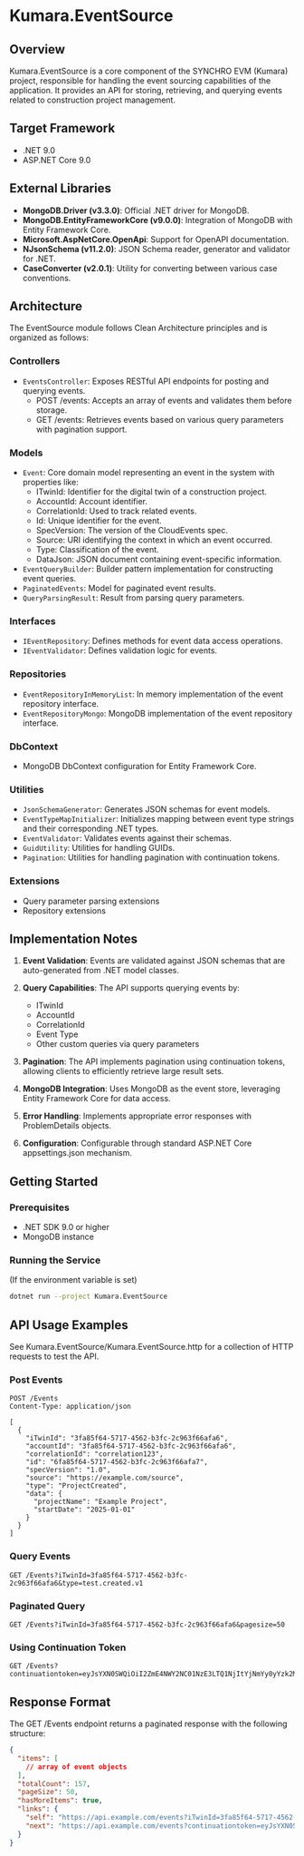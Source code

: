 # Kumara.EventSource

## Overview

Kumara.EventSource is a core component of the SYNCHRO EVM (Kumara) project, responsible for handling the
event sourcing capabilities of the application. It provides an API for storing, retrieving, and querying events related
to construction project management.

## Target Framework

- .NET 9.0
- ASP.NET Core 9.0

## External Libraries

- **MongoDB.Driver (v3.3.0)**: Official .NET driver for MongoDB.
- **MongoDB.EntityFrameworkCore (v9.0.0)**: Integration of MongoDB with Entity Framework Core.
- **Microsoft.AspNetCore.OpenApi**: Support for OpenAPI documentation.
- **NJsonSchema (v11.2.0)**: JSON Schema reader, generator and validator for .NET.
- **CaseConverter (v2.0.1)**: Utility for converting between various case conventions.

## Architecture

The EventSource module follows Clean Architecture principles and is organized as follows:

### Controllers

- `EventsController`: Exposes RESTful API endpoints for posting and querying events.
    - POST /events: Accepts an array of events and validates them before storage.
    - GET /events: Retrieves events based on various query parameters with pagination support.

### Models

- `Event`: Core domain model representing an event in the system with properties like:
    - ITwinId: Identifier for the digital twin of a construction project.
    - AccountId: Account identifier.
    - CorrelationId: Used to track related events.
    - Id: Unique identifier for the event.
    - SpecVersion: The version of the CloudEvents spec.
    - Source: URI identifying the context in which an event occurred.
    - Type: Classification of the event.
    - DataJson: JSON document containing event-specific information.
- `EventQueryBuilder`: Builder pattern implementation for constructing event queries.
- `PaginatedEvents`: Model for paginated event results.
- `QueryParsingResult`: Result from parsing query parameters.

### Interfaces

- `IEventRepository`: Defines methods for event data access operations.
- `IEventValidator`: Defines validation logic for events.

### Repositories

- `EventRepositoryInMemoryList`: In memory implementation of the event repository interface.
- `EventRepositoryMongo`: MongoDB implementation of the event repository interface.

### DbContext

- MongoDB DbContext configuration for Entity Framework Core.

### Utilities

- `JsonSchemaGenerator`: Generates JSON schemas for event models.
- `EventTypeMapInitializer`: Initializes mapping between event type strings and their corresponding .NET types.
- `EventValidator`: Validates events against their schemas.
- `GuidUtility`: Utilities for handling GUIDs.
- `Pagination`: Utilities for handling pagination with continuation tokens.

### Extensions

- Query parameter parsing extensions
- Repository extensions

## Implementation Notes

1. **Event Validation**: Events are validated against JSON schemas that are auto-generated from .NET model classes.

2. **Query Capabilities**: The API supports querying events by:
    - ITwinId
    - AccountId
    - CorrelationId
    - Event Type
    - Other custom queries via query parameters

3. **Pagination**: The API implements pagination using continuation tokens, allowing clients to efficiently retrieve
   large result sets.

4. **MongoDB Integration**: Uses MongoDB as the event store, leveraging Entity Framework Core for data access.

5. **Error Handling**: Implements appropriate error responses with ProblemDetails objects.

6. **Configuration**: Configurable through standard ASP.NET Core appsettings.json mechanism.

## Getting Started

### Prerequisites

- .NET SDK 9.0 or higher
- MongoDB instance

### Running the Service

(If the environment variable is set)

```bash
dotnet run --project Kumara.EventSource
```

## API Usage Examples

See Kumara.EventSource/Kumara.EventSource.http for a collection of HTTP requests to test the API.

### Post Events

```http
POST /Events
Content-Type: application/json

[
  {
    "iTwinId": "3fa85f64-5717-4562-b3fc-2c963f66afa6",
    "accountId": "3fa85f64-5717-4562-b3fc-2c963f66afa6",
    "correlationId": "correlation123",
    "id": "6fa85f64-5717-4562-b3fc-2c963f66afa7",
    "specVersion": "1.0",
    "source": "https://example.com/source",
    "type": "ProjectCreated",
    "data": {
      "projectName": "Example Project",
      "startDate": "2025-01-01"
    }
  }
]
```

### Query Events

```http
GET /Events?iTwinId=3fa85f64-5717-4562-b3fc-2c963f66afa6&type=test.created.v1
```

### Paginated Query

```http
GET /Events?iTwinId=3fa85f64-5717-4562-b3fc-2c963f66afa6&pagesize=50
```

### Using Continuation Token

```http
GET /Events?continuationtoken=eyJsYXN0SWQiOiI2ZmE4NWY2NC01NzE3LTQ1NjItYjNmYy0yYzk2M2Y2NmFmYTciLCJxdWVyeVBhcmFtZXRlcnMiOnsiaXR3aW5ndWlkIjoiM2ZhODVmNjQtNTcxNy00NTYyLWIzZmMtMmM5NjNmNjZhZmE2In19
```

## Response Format

The GET /Events endpoint returns a paginated response with the following structure:

```json
{
  "items": [
    // array of event objects
  ],
  "totalCount": 157,
  "pageSize": 50,
  "hasMoreItems": true,
  "links": {
    "self": "https://api.example.com/events?iTwinId=3fa85f64-5717-4562-b3fc-2c963f66afa6&pagesize=50",
    "next": "https://api.example.com/events?continuationtoken=eyJsYXN0SWQiOiI2ZmE4NWY2NC01NzE3LTQ1NjItYjNmYy0yYzk2M2Y2NmFmYTciLCJxdWVyeVBhcmFtZXRlcnMiOnsiaXR3aW5ndWlkIjoiM2ZhODVmNjQtNTcxNy00NTYyLWIzZmMtMmM5NjNmNjZhZmE2In19"
  }
}
```
